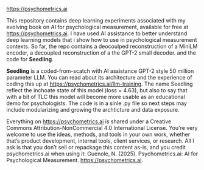 https://psychometrics.ai

This repository contains deep learning experiments associated with my evolving book on AI for psychological measurement, available for free at https://psychometrics.ai. I have used AI assistance to better understand deep learning models that i show how to use in psychological measurement contexts. So far, the repo contains a deocoulped reconstruction of a MiniLM encoder, a decoupled reconstruction of a the GPT-2 small decoder. and the code for **Seedling**.

**Seedling** is a coded-from-scatch with AI assistance GPT-2 style 50 million parameter LLM. You can read about its architecture and the experience of coding this up at https://psychometrics.ai/llm-training. The name Seedling reflect the inchoate state of this model )loss = 4.63), but also to say that with a bit of TLC this model will become more usable as an educational demo for psychologists. The code is in a sinle .py file so next steps may include modularizing and growing the archticture and data exposure.

Everything on https://psychometrics.ai is shared under a Creative Commons Attribution-NonCommercial 4.0 International License. You're very welcome to use the ideas, methods, and tools in your own work, whether that’s product development, internal tools, client services, or research. All I ask is that you don’t sell or repackage this content as-is, and you credit psychometrics.ai when using it: Guenole, N. (2025). Psychometrics.ai: AI for Psychological Measurement. https://psychometrics.ai. 

